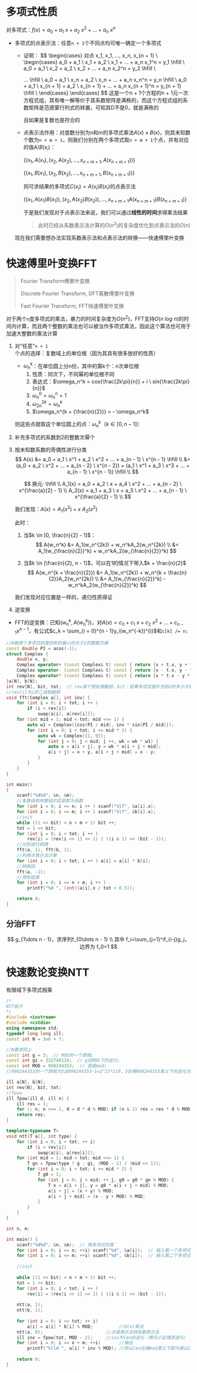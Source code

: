 # 多项式性质

对多项式：$f(x) = a_0 + a_1 \ x + a_2 \ x^2 + ... + a_n \ x^n$

+ 多项式的点表示法：任意`n + 1`个不同点均可唯一确定一个多项式

  + 证明：
    $$
    \begin{cases}
    对点 x_1, x_1, ..., x_n, x_{n + 1}  \\
    \begin{cases}
    a_0 + a_1 \ x_1 + a_2 \ x_1 + ... + a_n x_1^n = y_1 \hfill \\
    a_0 + a_1 \ x_2 + a_2 \ x_2 + ... + a_n x_2^n = y_2 \hfill \\
    
    ... \hfill \\
    a_0 + a_1 \ x_n + a_2 \ x_n + ... + a_n x_n^n = y_n \hfill \\
    a_0 + a_1 \ x_{n + 1} + a_2 \ x_{n + 1} + ... + a_n x_{n + 1}^n = y_{n + 1} \hfill \\
    \end{cases}
    \end{cases}
    $$
    这是一个n + 1个方程的n + 1元一次方程式组，其有唯一解等价于其系数矩阵是满秩的，而这个方程式组的系数矩阵是范德蒙行列式的转置，可知其D不是0，就是满秩的

    且如果是复数也是符合的

  + 点表示法作用：对度数分别为n和m的多项式乘法$A(x) \times B(x)$，则其未知数个数为`n + m + 1`，则我们分别在两个多项式取`n + m + 1`个点，并有对应的值$A/B(x_i)$：

    $\{(x_1, A(x_1), (x_2, A(x_2), ..., x_{n + m + 1}, A(x_{n + m + 1}))\}$

    $\{(x_1, B(x_1), (x_2, B(x_2), ..., x_{n + m + 1}, B(x_{n + m + 1}))\}$

    则可求结果的多项式$C(x_i) = A(x_i)B(x_i)$的点表示法

    $\{ (x_1, A(x_1)B(x_1)), (x_2, A(x_2)B(x_2)), ... , x_{n + m + 1}A(x_{n + m + 1})B(x_{n + m + 1}) \}$

    于是我们发现对于点表示法来说，我们可以通过**线性的时间**求得乘法结果

    > 此时已经从系数表示法计算的$O(n^2)$的复杂度优化到点表示法的$O(n)$

  现在我们需要想办法实现系数表示法和点表示法的转换——快速傅里叶变换

# 快速傅里叶变换FFT

> Fourier Transform傅里叶变换
>
> Discrete Fourier Transform, DFT离散傅里叶变换
>
> Fast Fourier Transform, FFT快速傅里叶变换

对于两个`n`度多项式的乘法，暴力的时间复杂度为$O(n^2)$，FFT支持$O(n \ log \ n)$的时间内计算，而且两个整数的乘法也可以被当作多项式乘法，因此这个算法也可用于加速大整数的乘法计算

1. 对“任意”`n + 1`个点的选择：复数域上的单位根（因为其具有很多放好的性质）

   + $\omega_n^k$：在单位圆上分n份，其中的第k个：n次单位根
     1. 性质：同次下，不同幂的单位根不同
     2. 表达式：$\omega_n^k = cos{\frac{2k\pi}{n}} + i \ sin{\frac{2k\pi}{n}}$
     3. $\omega_n^0 = \omega_n^n = 1$
     4. $\omega_{2n}^{2k} = \omega_n^k$
     5. $\omega_n^{k + {\frac{n}{2}}} = - \omega_n^k$

   则这些点就取这个单位圆上的点：$\omega_n^k（k \in [0, n - 1]）$

2. 补充多项式的系数到2的整数次幂个

3. 按未知数系数的奇偶性进行分类
   $$
   A(x) &= a_0 + a_1 \ x^1 + a_2 \ x^2 + ... + a_{n - 1} \ x^{n - 1} \hfill \\
        &= (a_0 + a_2 \ x^2 + ... + a_{n - 2} \ x^{n - 2}) + (a_1 \ x^1 + a_3 \ x^3 + ... + a_{n - 1} \ x^{n - 1}) \hfill \\
   $$

   $$
   换元: \hfill  \\
   A_1(x) = a_0 + a_2 \ x + a_4 \ x^2 + ... + a_{n - 2} \ x^{\frac{a}{2} - 1}  \\
   A_2(x) = a_1 + a_3 \ x + a_5 \ x^2 + ... + a_{n - 1} \ x^{\frac{a}{2} - 1}  \\
   $$

   我们发现：$A(x) = A_1(x^2) + x \ A_2(x^2)$

   此时：

   1. 当$k \in [0, \frac{n}{2} - 1]$：
      $$
      A(w_n^k) &= A_1(w_n^{2k}) + w_n^kA_2(w_n^{2k})  \\
               &= A_1(w_{\frac{n}{2}}^k) + w_n^kA_2(w_{\frac{n}{2}}^k)
      $$

   2. 当$k \in [\frac{n}{2}, n - 1]$，可以在1的情况下带入$k + \frac{n}{2}$
      $$
      A(w_n^{k + \frac{n}{2}}) &= A_1(w_n^{2k}) + w_n^{k + \frac{n}{2}}A_2(w_n^{2k})  \\
                               &= A_1(w_{\frac{n}{2}}^k) - w_n^kA_2(w_{\frac{n}{2}}^k)
      $$

   我们发现对应位置是一样的，递归性质得证

4. 逆变换

+ FFT的逆变换：已知$(w_n^k, A(w_n^k))$，对$A(x) = c_0 + c_1 \ x + c_2 \ x^2 + ... + c_{n - 1}x^{n - 1}$，有公式$c_k = \sum_{i = 0}^{n - 1}y_i(w_n^{-k})^{i}$和`c[k] /= n;`

```c++
//N取两个多项式的度的和的最小的大于2的整数次幂
const double PI = acos(-1);
struct Complex {
    double x, y;
    Complex operator+ (const Complex& t) const { return {x + t.x, y + t.y}; }
    Complex operator- (const Complex& t) const { return {x - t.x, y - t.y}; }
    Complex operator* (const Complex& t) const { return {x * t.x - y * t.y, x * t.y + y * t.x}; }
}a[N], b[N];
int rev[N], bit, tot;  // rev某个预处理数组，bit：结果多项式度补充到2的多少次幂，tot = 1 << bit
//rev[i]为i的二进制翻转
void fft(Complex a[], int inv) {
    for (int i = 0; i < tot; i ++ )
        if (i < rev[i])
            swap(a[i], a[rev[i]]);
    for (int mid = 1; mid < tot; mid <<= 1) {
        auto w1 = Complex({cos(PI / mid), inv * sin(PI / mid)});
        for (int i = 0; i < tot; i += mid * 2) {
            auto wk = Complex({1, 0});
            for (int j = 0; j < mid; j ++, wk = wk * w1) {
                auto x = a[i + j], y = wk * a[i + j + mid];
                a[i + j] = x + y, a[i + j + mid] = x - y;
            }
        }
    }
}

int main()
{
    scanf("%d%d", &n, &m);
    //复数结构体数组的实部即为系数
    for (int i = 0; i <= n; i ++ ) scanf("%lf", &a[i].x);
    for (int i = 0; i <= m; i ++ ) scanf("%lf", &b[i].x);
    //init
    while ((1 << bit) < n + m + 1) bit ++;
    tot = 1 << bit;
    for (int i = 0; i < tot; i ++ )
        rev[i] = (rev[i >> 1] >> 1) | ((i & 1) << (bit - 1));
    //分别进行转换
    fft(a, 1), fft(b, 1);
    //利用点表示法计算
    for (int i = 0; i < tot; i ++ ) a[i] = a[i] * b[i];
    //转换回
    fft(a, -1);
    //得到结果
    for (int i = 0; i <= n + m; i ++ )
        printf("%d ", (int)(a[i].x / tot + 0.5));

    return 0;
}
```

## 分治FFT

$$
g_{1\dots n - 1}，求序列f_{0\dots n - 1} \\
其中 f_i=\sum_{j=1}^if_{i-j}g_j，边界为 f_0=1
$$

# 快速数论变换NTT

有限域下多项式相乘

```c++
/*
NTT板子 
*/
#include <iostream>
#include <cstdio>
using namespace std;
typedef long long ill;
const int N = 3e6 + 7;

//N要求同上
const int g = 3;  // MOD的一个原根;
const int gi = 332748118;  // g在MOD下的逆元;
const int MOD = 998244353;  // 就是mod;
//998244353的一个原根为3且998244353-1=2^23*119，3在模998244353意义下的逆元为332748118

ill a[N], b[N];
int rev[N], bit, tot;
//fpow
ill fpow(ill d, ill n) {
	ill res = 1;
	for (; n; n >>= 1, d = d * d % MOD) if (n & 1) res = res * d % MOD;
	return res;
}

template<typename T>
void ntt(T a[], int type) {
	for (int i = 0; i < tot; ++ i)
		if (i < rev[i])
			swap(a[i], a[rev[i]]);
	for (int mid = 1; mid < tot; mid <<= 1) {
		T gn = fpow(type ? g : gi, (MOD - 1) / (mid << 1));
		for (int i = 0; i < tot; i += mid * 2) {
			T g0 = 1;
			for (int j = 0; j < mid; ++ j, g0 = g0 * gn % MOD) {
				T x = a[i + j], y = g0 * a[i + j + mid] % MOD;
				a[i + j] = (x + y) % MOD;
				a[i + j + mid] = (x - y + MOD) % MOD;
            }
        }
    }
}

int n, m;

int main() { 
	scanf("%d%d", &n, &m);  // 两多项式的度 
    for (int i = 0; i <= n; ++i) scanf("%d", &a[i]);  // 输入第一个多项式系数 
    for (int i = 0; i <= m; ++i) scanf("%d", &b[i]);  // 输入第二个多项式系数 
    
	//init
	
    while ((1 << bit) < n + m + 1) bit ++;
    tot = 1 << bit;
    for (int i = 0; i < tot; i ++ )
        rev[i] = (rev[i >> 1] >> 1) | ((i & 1) << (bit - 1));
    
	ntt(a, 1);
    ntt(b, 1);
    
    for (int i = 0; i <= tot; ++ i)
        a[i] = a[i] * b[i] % MOD;          //O(n)乘法
    ntt(a, 0);                        //点值表示法转系数表示法
    ill inv = fpow(tot, MOD - 2);     //inv为len的逆元（费马小定理求逆元）
    for (int i = 0; i <= n + m; ++i)       //输出
        printf("%lld ", a[i] * inv % MOD); //除以len在模mod意义下即为乘以inv
    
	return 0;
}
```
